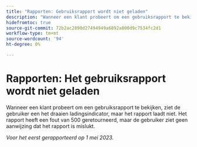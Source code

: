 ```yaml
---
title: "Rapporten: Gebruiksrapport wordt niet geladen"
description: "Wanneer een klant probeert om een gebruiksrapport te bekijken, ziet de gebruiker een het draaien ladingsindicator, maar het rapport laadt niet. Het rapport heeft een fout van 500 teruggekeerd, maar de gebruiker ziet geen aanwijzing dat het rapport heeft ontbroken."
hidefromtoc: true
source-git-commit: 72b2ac2890d27494949a6892a800d9c7534fc2d1
workflow-type: tm+mt
source-wordcount: '94'
ht-degree: 0%

---
```



# Rapporten: Het gebruiksrapport wordt niet geladen

Wanneer een klant probeert om een gebruiksrapport te bekijken, ziet de gebruiker een het draaien ladingsindicator, maar het rapport laadt niet. Het rapport heeft een fout van 500 geretourneerd, maar de gebruiker ziet geen aanwijzing dat het rapport is mislukt.

_Voor het eerst gerapporteerd op 1 mei 2023._

